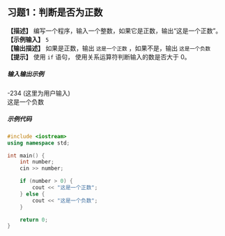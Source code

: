 ## 习题1：判断是否为正数
**【描述】**  编写一个程序，输入一个整数，如果它是正数，输出“这是一个正数”。<br/>
**【示例输入】**  `5` <br/>
**【输出描述】**  如果是正数，输出 `这是一个正数` ，如果不是，输出 `这是一个负数` <br/>
**【提示】**  使用 `if` 语句， 使用关系运算符判断输入的数是否大于 0。

##### 输入输出示例

<RunningResult>
-234  (这里为用户输入)<br/>
这是一个负数
</RunningResult>

##### 示例代码

<PasswordProtected>

```cpp
#include <iostream>
using namespace std;

int main() {
    int number;
    cin >> number;

    if (number > 0) {
        cout << "这是一个正数";
    } else {
        cout << "这是一个负数";
    }

    return 0;
}
```

</PasswordProtected>